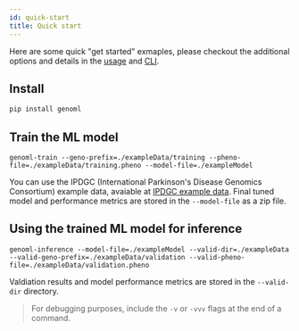 ```yaml
---
id: quick-start
title: Quick start
---
```


Here are some quick "get started" exmaples, please checkout the additional options and details in the [usage][] and [CLI][].

## Install 
~~~~bash
pip install genoml
~~~~

## Train the ML model 
~~~~console
genoml-train --geno-prefix=./exampleData/training --pheno-file=./exampleData/training.pheno --model-file=./exampleModel
~~~~

You can use the IPDGC (International Parkinson's Disease Genomics Consortium) example data, avaiable at [IPDGC example data][].
Final tuned model and performance metrics are stored in the ```--model-file``` as a zip file. 

## Using the trained ML model for inference
~~~~
genoml-inference --model-file=./exampleModel --valid-dir=./exampleData --valid-geno-prefix=./exampleData/validation --valid-pheno-file=./exampleData/validation.pheno
~~~~

Valdiation results and model performance metrics are stored in the ```--valid-dir``` directory. 

> For debugging purposes, include the ```-v``` or ```-vvv``` flags at the end of a command.

[usage]: https://genoml.github.io/docs/usage
[CLI]: https://genoml.github.io/docs/cli
[IPDGC example data]: https://github.com/ipdgc/GenoML-Brief-Intro/raw/master/exampleData.zip
